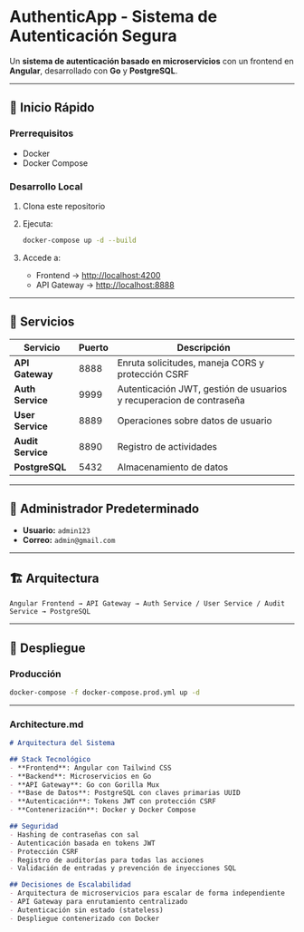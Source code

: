 # AuthenticApp - Sistema de Autenticación Segura

Un **sistema de autenticación basado en microservicios** con un frontend en **Angular**, desarrollado con **Go** y **PostgreSQL**.

---

## 🚀 Inicio Rápido

### Prerrequisitos

* Docker
* Docker Compose

### Desarrollo Local

1. Clona este repositorio
2. Ejecuta:

   ```bash
   docker-compose up -d --build
   ```
3. Accede a:

   * Frontend → [http://localhost:4200](http://localhost:4200)
   * API Gateway → [http://localhost:8888](http://localhost:8888)

---

## 🧩 Servicios

| Servicio          | Puerto | Descripción                                                          |
| ----------------- | ------ | ---------------------------------------------------------------------|
| **API Gateway**   | 8888   | Enruta solicitudes, maneja CORS y protección CSRF                    |
| **Auth Service**  | 9999   | Autenticación JWT, gestión de usuarios y recuperacion de contraseña  |
| **User Service**  | 8889   | Operaciones sobre datos de usuario                                   |
| **Audit Service** | 8890   | Registro de actividades                                              |
| **PostgreSQL**    | 5432   | Almacenamiento de datos                                              |

---

## 👤 Administrador Predeterminado

* **Usuario:** `admin123`
* **Correo:** `admin@gmail.com`

---

## 🏗 Arquitectura

```
Angular Frontend → API Gateway → Auth Service / User Service / Audit Service → PostgreSQL
```

---

## 🔧 Despliegue

### Producción

```bash
docker-compose -f docker-compose.prod.yml up -d
```

---

### Architecture.md

```markdown
# Arquitectura del Sistema

## Stack Tecnológico
- **Frontend**: Angular con Tailwind CSS  
- **Backend**: Microservicios en Go  
- **API Gateway**: Go con Gorilla Mux  
- **Base de Datos**: PostgreSQL con claves primarias UUID  
- **Autenticación**: Tokens JWT con protección CSRF  
- **Contenerización**: Docker y Docker Compose  

## Seguridad
- Hashing de contraseñas con sal  
- Autenticación basada en tokens JWT  
- Protección CSRF  
- Registro de auditorías para todas las acciones  
- Validación de entradas y prevención de inyecciones SQL  

## Decisiones de Escalabilidad
- Arquitectura de microservicios para escalar de forma independiente  
- API Gateway para enrutamiento centralizado  
- Autenticación sin estado (stateless)  
- Despliegue contenerizado con Docker  
```
